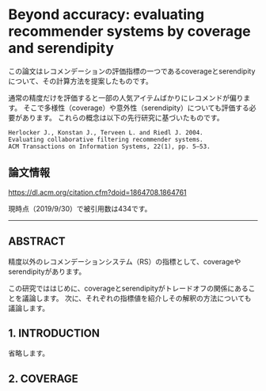 # Beyond accuracy: evaluating recommender systems by coverage and serendipity

この論文はレコメンデーションの評価指標の一つであるcoverageとserendipityについて、その計算方法を提案したものです。

通常の精度だけを評価すると一部の人気アイテムばかりにレコメンドが偏ります。
そこで多様性（coverage）や意外性（serendipity）についても評価する必要があります。
これらの概念は以下の先行研究に基づいたものです。

```
Herlocker J., Konstan J., Terveen L. and Riedl J. 2004.
Evaluating collaborative filtering recommender systems.
ACM Transactions on Information Systems, 22(1), pp. 5–53. 
```





## 論文情報

https://dl.acm.org/citation.cfm?doid=1864708.1864761

現時点（2019/9/30）で被引用数は434です。

---

## ABSTRACT

精度以外のレコメンデーションシステム（RS）の指標として、coverageやserendipityがあります。

この研究でははじめに、coverageとserendipityがトレードオフの関係にあることを議論します。
次に、それぞれの指標値を紹介しその解釈の方法についても議論します。


## 1. INTRODUCTION

省略します。

## 2. COVERAGE
